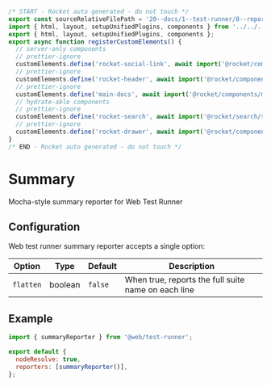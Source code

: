 ```js server
/* START - Rocket auto generated - do not touch */
export const sourceRelativeFilePath = '20--docs/1--test-runner/8--reporters/30--summary.rocket.md';
import { html, layout, setupUnifiedPlugins, components } from '../../../recursive.data.js';
export { html, layout, setupUnifiedPlugins, components };
export async function registerCustomElements() {
  // server-only components
  // prettier-ignore
  customElements.define('rocket-social-link', await import('@rocket/components/social-link.js').then(m => m.RocketSocialLink));
  // prettier-ignore
  customElements.define('rocket-header', await import('@rocket/components/header.js').then(m => m.RocketHeader));
  // prettier-ignore
  customElements.define('main-docs', await import('@rocket/components/main-docs.js').then(m => m.MainDocs));
  // hydrate-able components
  // prettier-ignore
  customElements.define('rocket-search', await import('@rocket/search/search.js').then(m => m.RocketSearch));
  // prettier-ignore
  customElements.define('rocket-drawer', await import('@rocket/components/drawer.js').then(m => m.RocketDrawer));
}
/* END - Rocket auto generated - do not touch */
```

# Summary

Mocha-style summary reporter for Web Test Runner

## Configuration

Web test runner summary reporter accepts a single option:

| Option    | Type    | Default | Description                                         |
| --------- | ------- | ------- | --------------------------------------------------- |
| `flatten` | boolean | `false` | When true, reports the full suite name on each line |

## Example

```js
import { summaryReporter } from '@web/test-runner';

export default {
  nodeResolve: true,
  reporters: [summaryReporter()],
};
```
